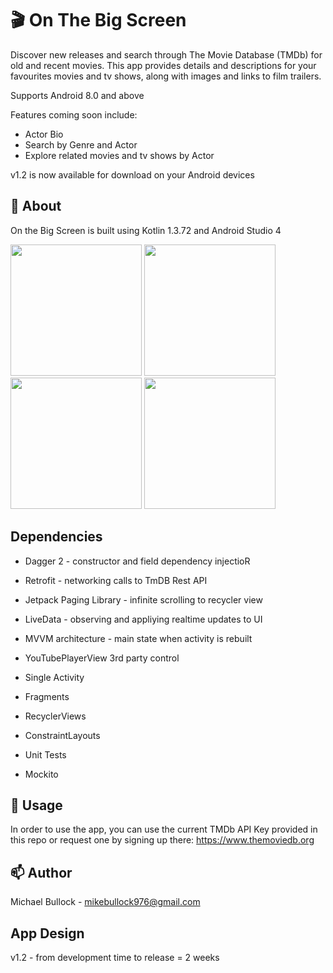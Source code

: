 # 
# 🎬 On The Big Screen

Discover new releases and search through The Movie Database (TMDb) for old and recent movies. This app provides details and descriptions for your favourites movies and tv shows, along with images and links to film trailers.

Supports Android 8.0 and above

Features coming soon include:
- Actor Bio
- Search by Genre and Actor
- Explore related movies and tv shows by Actor

v1.2 is now available for download on your Android devices 

## 🔎 About

On the Big Screen is built using Kotlin 1.3.72 and Android Studio 4

<p>
   <img src="https://user-images.githubusercontent.com/63581689/85455089-7bccdf00-b595-11ea-97f7-54e10cb803ca.png" width="210">
   
   <img src="https://user-images.githubusercontent.com/63581689/85455128-84251a00-b595-11ea-8982-42947b130607.png" width="210">
   
   <img src="https://user-images.githubusercontent.com/63581689/85455181-91420900-b595-11ea-9588-dfddb4d29823.png" width="210">
   
   <img src="https://user-images.githubusercontent.com/63581689/85455191-92733600-b595-11ea-9a6d-de7ce4e56f25.png" width="210">
</p>

## Dependencies
- Dagger 2 - constructor and field dependency injectioR
- Retrofit - networking calls to TmDB Rest API
- Jetpack Paging Library - infinite scrolling to recycler view
- LiveData - observing and appliying realtime updates to UI

- MVVM architecture - main state when activity is rebuilt
- YouTubePlayerView 3rd party control
- Single Activity
- Fragments
- RecyclerViews
- ConstraintLayouts

- Unit Tests
- Mockito


## 🔧 Usage

In order to use the app, you can use the current TMDb API Key provided in this repo or request one by signing up there:
https://www.themoviedb.org


## 📫 Author

Michael Bullock - <mikebullock976@gmail.com>


## App Design

v1.2 - from development time to release = 2 weeks
